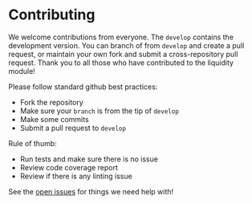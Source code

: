# Contributing

We welcome contributions from everyone. The `develop` contains the development version. You can branch of from `develop` and create a pull request, or maintain your own fork and submit a cross-repository pull request. Thank you to all those who have contributed to the liquidity module!

Please follow standard github best practices: 

- Fork the repository
- Make sure your `branch` is from the tip of `develop`
- Make some commits
- Submit a pull request to `develop`

Rule of thumb:

- Run tests and make sure there is no issue
- Review code coverage report
- Review if there is any linting issue

See the [open issues](https://github.com/tendermint/liquidity/issues) for things we need help with!